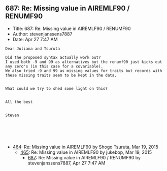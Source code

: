 ## 687: Re: Missing value in AIREMLF90 / RENUMF90

- Title: 687: Re: Missing value in AIREMLF90 / RENUMF90
- Author: stevenjanssens7887
- Date: Apr 27 7:47 AM

```
Dear Juliana and Tsuruta

Did the proposed syntax actually work out?
I used both -9 and 99 as alternatives but the renumf90 just kicks out any zero's (in this case for a covariable).
We also tried -9 and 99 as missing values for traits but records with these missing traits seem to be kept in the data.


What could we try to shed some light on this?


All the best


Steven




 
```

- [464](0464.md): Re: Missing value in AIREMLF90 by Shogo Tsuruta, Mar 19, 2015
    - [465](0465.md): Re: Missing value in AIREMLF90 by jukebop, Mar 19, 2015
        - [687](0687.md): Re: Missing value in AIREMLF90 / RENUMF90 by stevenjanssens7887, Apr 27 7:47 AM
